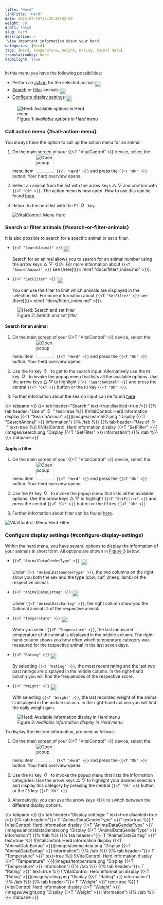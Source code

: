 ```yaml
---
title: "Herd"
linkTitle: "Herd"
date: 2023-07-28T13:25:28+02:00
weight: 80
draft: false
slug: herd
description: >
 View important information about your herd.
categories: [Herd]
tags: [Herd, Temperature, Weight, Rating, Animal data]
translationKey: herd
maphilight: true
---
```


In this menu you have the following possibilities:

- Perfom an [action](#call-action-menu) for the selected animal <img src="/digits/1_negative_circled.svg" width="20" align="middle" id="FigureOverview_Digit_1" alt="Circled digit 1" title="Digit 1"/>
- [Search](#search-for-an-animal) or [filter](#apply-a-filter) animals  <img src="/digits/2_negative_circled.svg" width="20" align="middle" id="FigureOverview_Digit_2" alt="Circled digit 2" title="Digit 2"/>
- [Configure display settings](#configure-display-settings) <img src="/digits/3_negative_circled.svg" width="20" align="middle" id="FigureOverview_Digit_3" alt="Circled digit 3" title="Digit 3"/>

<figure class="figure" style="margin-top: 5px;">
    <img src="images/overview.png" id="FigureOverview" usemap="#FigureOverviewMap" style="max-width: 60%;" class="border border-2 figure-img img-fluid rounded p-3" align="bottom" alt="Herd: Available options in Herd menu" title="Herd: Available options in Herd menu" />
    <figcaption class="figure-caption fs-6"> Figure 1: <span style="font-style: italic;">Available options in Herd menu</figcaption>
</figure>

<map name="FigureOverviewMap">
    <area shape="rect" coords="0,430,240,783" alt='{{<T "ChooseAction" >}}' title='{{<T "ChooseAction" >}}' href="#call-action-menu">
    <area shape="rect" coords="312,430,550,783" alt='{{<T "SearchAnimal" >}}' title='{{<T "SearchAnimal" >}}' href="#search-for-an-animal">
    <area shape="rect" coords="625,380,862,783" alt='{{<T "FurtherActions" >}}' title='{{<T "FurtherActions" >}}' href="#configure-display-settings">
</map>

### Call action menu {#call-action-menu}

You always have the option to call up the action menu for an animal.

1. On the main screen of your {{<T "VitalControl" >}} device, select the menu item &nbsp;<img src="/icons/main/herd.svg" width="60" align="bottom" alt="Open popup" />&nbsp; `{{<T "Herd" >}}` and press the `{{<T "Ok" >}}` button. Your herd overview opens.

2. Select an animal from the list with the arrow keys △ ▽ and confirm with `{{<T "Ok" >}}`. The action menu is now open. How to use this can be found [here](../actions).

4. Return to the herd list with the `F1`  &nbsp;<img src="/icons/footer/exit.svg" width="15" align="bottom" alt="Open popup" />&nbsp; key.

    ![VitalControl: Menu Herd](images/action.png "Call actions")

### Search or filter animals {#search-or-filter-animals}

It is also possible to search for a specific animal or set a filter.

* `{{<T "SearchAnimal" >}}` <img src="/digits/1_negative_circled.svg" width="20" align="middle" alt="Circled digit 1" title="Digit 1"/>

    Search for an animal allows you to search for an animal number using the arrow keys △ ▽ ◁ ▷. For more information about `{{<T "SearchAnimal" >}}` see [here]({{< relref "docs/filter/_index.md" >}}).

* `{{<T "SetFilter" >}}` <img src="/digits/2_negative_circled.svg" width="20" align="middle" alt="Circled digit 2" title="Digit 2"/>

    You can use the filter to limit which animals are displayed in the selection list. For more information about `{{<T "SetFilter" >}}` see [here]({{< relref "docs/filter/_index.md" >}}).

<figure class="figure" style="margin-top: 5px;">
    <img src="images/secondFlowChart.png" id="Figure2"  style="max-width: 60%;" class="border border-2 figure-img img-fluid rounded p-3" align="bottom" alt="Herd: Search and set filter" title="Herd: Search and set filter" />
    <figcaption class="figure-caption fs-6">Figure 2: <span style="font-style: italic;">Search and set filter</figcaption>
</figure>

#### Search for an animal

1. On the main screen of your {{<T "VitalControl" >}} device, select the menu item &nbsp;<img src="/icons/main/herd.svg" width="60" align="bottom" alt="Open popup" />&nbsp; `{{<T "Herd" >}}` and press the `{{<T "Ok" >}}` button. Your herd overview opens.

1. Use the `F2` key &nbsp;<img src="/icons/footer/search.svg" width="15" align="bottom" alt="Search" />&nbsp; to get to the search input. Alternatively use the `F3` key &nbsp;<img src="/icons/footer/open-popup.svg" width="15" align="bottom" alt="Open popup" />&nbsp; to invoke the popup menu that lists all the available options. Use the arrow keys △ ▽ to highlight `{{<T "SearchAnimal" >}}` and press the central `{{<T "Ok" >}}` button or the `F3` key `{{<T "Ok" >}}`.

1. Further information about the search input can be found [here]().

{{< tabpane >}}
{{< tab header="Search:" text=true disabled=true />}}
{{% tab header="Use of &nbsp;<img src='/icons/footer/search.svg' width='15' align='bottom' alt='Search' />&nbsp;" text=true %}}
![VitalControl: Herd information display {{<T "SearchAnimal" >}}](images/searchF2.png "Display {{<T "SearchAnimal" >}} information")
{{% /tab %}}
{{% tab header="Use of &nbsp;<img src='/icons/footer/open-popup.svg' width='15' align='bottom' alt='Open popup' />&nbsp;" text=true %}}
![VitalControl: Herd information display {{<T "SetFilter" >}}](images/search.png "Display {{<T "SetFilter" >}} information")
{{% /tab %}}
{{< /tabpane >}}

#### Apply a filter

1. On the main screen of your {{<T "VitalControl" >}} device, select the menu item &nbsp;<img src="/icons/main/herd.svg" width="60" align="bottom" alt="Open popup" />&nbsp; `{{<T "Herd" >}}` and press the `{{<T "Ok" >}}` button. Your herd overview opens.

1. Use the `F3` key &nbsp;<img src="/icons/footer/open-popup.svg" width="15" align="bottom" alt="Open popup" />&nbsp; to invoke the popup menu that lists all the available options. Use the arrow keys △ ▽ to highlight `{{<T "SetFilter" >}}` and press the central `{{<T "Ok" >}}` button or the `F3` key `{{<T "Ok" >}}`.

1. Further information about filter can be found [here](../filter/_index.md).

![VitalControl: Menu Herd Filter](images/setfilter.png "Set a filter")

### Configure display settings  {#configure-display-settings}

Within the herd menu, you have several options to display the information of your animals in short form. All options are shown in [Figure 3](#Figure3) below.

* `{{<T "AnimalDataGenderType" >}}` <img src="/digits/1_negative_circled.svg" width="20" align="middle" alt="Circled digit 1" title="Digit 1"/>

    Under `{{<T "AnimalDataGenderType" >}}`, the two columns on the right show you both the sex and the type (cow, calf, sheep, lamb) of the respective animal.

* `{{<T "AnimalDataEartag" >}}` <img src="/digits/2_negative_circled.svg" width="20" align="middle" alt="Circled digit 2" title="Digit 2"/>

    Under `{{<T "AnimalDataEartag" >}}`, the right column show you the National animal ID of the respective animal.

* `{{<T "Temperature" >}}` <img src="/digits/3_negative_circled.svg" width="20" align="middle" alt="Circled digit 3" title="Digit 3"/>

    When you select `{{<T "Temperature" >}}`, the last measured temperature of the animal is displayed in the middle column. The right-hand column shows you how often which temperature category was measured for the respective animal in the last seven days.

* `{{<T "Rating" >}}` <img src="/digits/4_negative_circled.svg" width="20" align="middle" alt="Circled digit 4" title="Digit 4"/>

    By selecting `{{<T "Rating" >}}`, the most recent rating and the last two past ratings are displayed in the middle column. In the right-hand column you will find the frequencies of the respective score.

* `{{<T "Weight" >}}` <img src="/digits/5_negative_circled.svg" width="20" align="middle" alt="Circled digit 5" title="Digit 5"/>

    With selecting `{{<T "Weight" >}}`, the last recorded weight of the animal is displayed in the middle column. In the right-hand column you will find the daily weight gain.

<figure class="figure" style="margin-top: 5px;">
    <img src="images/flowChartHerdMinimal.png" id="Figure3" class="border border-2 figure-img img-fluid rounded p-3" align="bottom" alt="Herd: Available information display in Herd menu" title="Herd: Available information display in Herd menu" />
    <figcaption class="figure-caption fs-6">Figure 3: <span style="font-style: italic;">Available information display in Herd menu</figcaption>
</figure>

To display the desired information, proceed as follows:

1. On the main screen of your {{<T "VitalControl" >}} device, select the menu item &nbsp;<img src="/icons/main/herd.svg" width="60" align="bottom" alt="Open popup" />&nbsp; `{{<T "Herd" >}}` and press the `{{<T "Ok" >}}` button. Your herd overview opens.

1. Use the `F3` key &nbsp;<img src="/icons/footer/open-popup.svg" width="15" align="bottom" alt="Open popup" />&nbsp; to invoke the popup menu that lists the information categories. Use the arrow keys △ ▽ to highlight your desired selection and display this category by pressing the central `{{<T "Ok" >}}` button or the `F3` key `{{<T "Ok" >}}`.

1. Alternatively, you can use the arrow keys ◁ ▷ to switch between the different display options.

{{< tabpane >}}
{{< tab header="Display settings: " text=true disabled=true />}}
{{% tab header="{{< T \"AnimalDataGenderType\" >}}" text=true %}}
![VitalControl: Herd information display {{<T "AnimalDataGenderType" >}}](images/animaldataGender.png "Display {{<T "AnimalDataGenderType" >}} information")
{{% /tab %}}
{{% tab header="{{< T \"AnimalDataEartag\" >}}" text=true %}}
![VitalControl: Herd information display {{<T "AnimalDataEartag" >}}](images/animaldata.png "Display {{<T "AnimalDataEartag" >}} information")
{{% /tab %}}
{{% tab header="{{< T \"Temperature\" >}}" text=true %}}
![VitalControl: Herd information display {{<T "Temperature" >}}](images/temperature.png "Display {{<T "Temperature" >}} information")
{{% /tab %}}
{{% tab header="{{< T \"Rating\" >}}" text=true %}}
![VitalControl: Herd information display {{<T "Rating" >}}](images/rating.png "Display {{<T "Rating" >}} information")
{{% /tab %}}
{{% tab header="{{< T \"Weight\" >}}" text=true %}}
![VitalControl: Herd information display {{<T "Weight" >}}](images/weight.png "Display {{<T "Weight" >}} information")
{{% /tab %}}
{{< /tabpane >}}

